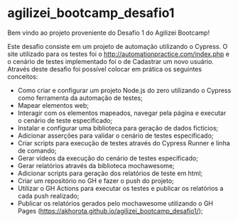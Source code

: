 ﻿# agilizei_bootcamp_desafio1

Bem vindo ao projeto proveniente do Desafio 1 do Agilizei Bootcamp!

Este desafio consiste em um projeto de automação utilizando o Cypress. O site utilizado para os testes foi o http://automationpractice.com/index.php e o cenário de testes implementado foi o de Cadastrar um novo usuário. Através deste desafio foi possível colocar em prática os seguintes conceitos:

  - Como criar e configurar um projeto Node.js do zero utilizando o Cypress como ferramenta da automação de testes;
  - Mapear elementos web;
  - Interagir com os elementos mapeados, navegar pela página e executar o cenário de teste especificado;
  - Instalar e configurar uma biblioteca para geração de dados fictícios;
  - Adicionar asserções para validar o cenário de testes especificado;
  - Criar scripts para execução de testes através do Cypress Runner e linha de comando;
  - Gerar vídeos da execução do cenário de testes especificado;
  - Gerar relatórios através da biblioteca mochawesome;
  - Adicionar scripts para geração dos relatórios de teste em html;
  - Criar um repositório no GH e fazer o push do projeto;
  - Utilizar o GH Actions para executar os testes e publicar os relatórios a cada push realizado;
  - Publicar os relatórios gerados pelo mochawesome utilizando o GH Pages (https://akhorota.github.io/agilizei_bootcamp_desafio1/);
